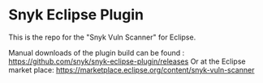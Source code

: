 # Snyk Eclipse Plugin

This is the repo for the "Snyk Vuln Scanner" for Eclipse.

Manual downloads of the plugin build can be found : https://github.com/snyk/snyk-eclipse-plugin/releases
Or at the Eclipse market place: https://marketplace.eclipse.org/content/snyk-vuln-scanner

